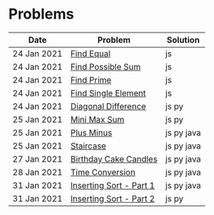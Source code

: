 # Problems

| Date        | Problem                                                                                                    | Solution   |
| ----------- | ---------------------------------------------------------------------------------------------------------- | ---------- |
| 24 Jan 2021 | [Find Equal](https://github.com/wnyao/learning-notes/tree/master/algorithm/findEqual)                      | js         |
| 24 Jan 2021 | [Find Possible Sum](https://github.com/wnyao/learning-notes/tree/master/algorithm/findPossibleSum)         | js         |
| 24 Jan 2021 | [Find Prime](https://github.com/wnyao/learning-notes/tree/master/algorithm/findPrime)                      | js         |
| 24 Jan 2021 | [Find Single Element](https://github.com/wnyao/learning-notes/tree/master/algorithm/findSingleElement)     | js         |
| 24 Jan 2021 | [Diagonal Difference](https://github.com/wnyao/learning-notes/tree/master/algorithm/diagonalDifference)    | js py      |
| 25 Jan 2021 | [Mini Max Sum](https://github.com/wnyao/learning-notes/tree/master/algorithm/miniMaxSum)                   | js py      |
| 25 Jan 2021 | [Plus Minus](https://github.com/wnyao/learning-notes/tree/master/algorithm/plusMinus)                      | js py java |
| 25 Jan 2021 | [Staircase](https://github.com/wnyao/learning-notes/tree/master/algorithm/staircase)                       | js py java |
| 27 Jan 2021 | [Birthday Cake Candles](https://github.com/wnyao/learning-notes/tree/master/algorithm/birthdayCakeCandles) | js py java |
| 28 Jan 2021 | [Time Conversion](https://github.com/wnyao/learning-notes/tree/master/algorithm/timeConversion)            | js py java |
| 31 Jan 2021 | [Inserting Sort - Part 1](https://github.com/wnyao/learning-notes/tree/master/algorithm/insertingSort-1)   | js py java |
| 31 Jan 2021 | [Inserting Sort - Part 2](https://github.com/wnyao/learning-notes/tree/master/algorithm/insertingSort-2)   | js py      |
